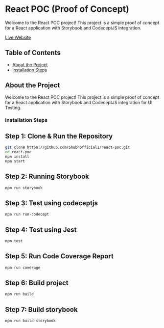 # React POC (Proof of Concept)

Welcome to the React POC project! This project is a simple proof of concept for a React application with Storybook and CodeceptJS integration.

[Live Website](https://shubhofficial1.github.io/react-poc/)

## Table of Contents

- [About the Project](#about-the-project)
- [Installation Steps](#Installation-Steps)

## About the Project

Welcome to the React POC project! This project is a simple proof of concept for a React application with Storybook and CodeceptJS integration for UI Testing.

### Installation Steps

## Step 1: Clone & Run the Repository

```bash
git clone https://github.com/Shubhofficial1/react-poc.git
cd react-poc
npm install
npm start
```

## Step 2: Running Storybook

```bash
npm run storybook
```

## Step 3: Test using codeceptjs

```bash
npm run run-codecept
```

## Step 4: Test using Jest

```bash
npm test
```

## Step 5: Run Code Coverage Report

```bash
npm run coverage
```

## Step 6: Build project

```bash
npm run build
```

## Step 7: Build storybook

```bash
npm run build-storybook
```
